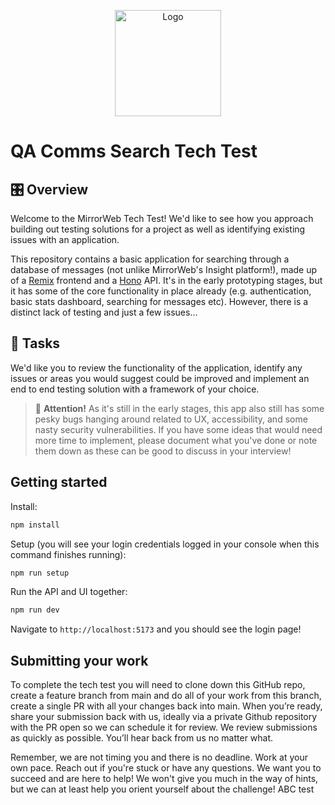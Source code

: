 <p align="center">
  <img src="public/mw-logo-only.svg" alt="Logo" height=170>
</p>

# QA Comms Search Tech Test

## 🎛️ Overview

Welcome to the MirrorWeb Tech Test! We'd like to see how you approach building out testing solutions for a project as well as identifying existing issues with an application.

This repository contains a basic application for searching through a database of messages (not unlike MirrorWeb's Insight platform!), made up of a [Remix](https://remix.run/) frontend and a [Hono](https://hono.dev/) API. It's in the early prototyping stages, but it has some of the core functionality in place already (e.g. authentication, basic stats dashboard, searching for messages etc). However, there is a distinct lack of testing and just a few issues...

## 🔨 Tasks

We'd like you to review the functionality of the application, identify any issues or areas you would suggest could be improved and implement an end to end testing solution with a framework of your choice. 


> 🚨 **Attention!** As it's still in the early stages, this app also still has some pesky bugs hanging around related to UX, accessibility, and some nasty security vulnerabilities. If you have some ideas that would need more time to implement, please document what you've done or note them down as these can be good to discuss in your interview!

## Getting started

Install:

```bash
npm install
```

Setup (you will see your login credentials logged in your console when this command finishes running):

```bash
npm run setup
```

Run the API and UI together:

```bash
npm run dev
```

Navigate to `http://localhost:5173` and you should see the login page!


## Submitting your work

To complete the tech test you will need to clone down this GitHub repo, create a feature branch from main and do all of your work from this branch, create a single PR with all your changes back into main. When you’re ready, share your submission back with us, ideally via a private Github repository with the PR open so we can schedule it for review. We review submissions as quickly as possible. You’ll hear back from us no matter what.

Remember, we are not timing you and there is no deadline. Work at your own pace. Reach out if you're stuck or have any questions. We want you to succeed and are here to help! We won't give you much in the way of hints, but we can at least help you orient yourself about the challenge!
ABC test